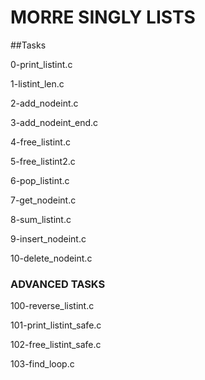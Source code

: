 # MORRE SINGLY LISTS

##Tasks

0-print_listint.c

1-listint_len.c

2-add_nodeint.c

3-add_nodeint_end.c

4-free_listint.c

5-free_listint2.c

6-pop_listint.c

7-get_nodeint.c

8-sum_listint.c

9-insert_nodeint.c

10-delete_nodeint.c

### ADVANCED TASKS

100-reverse_listint.c

101-print_listint_safe.c

102-free_listint_safe.c

103-find_loop.c



